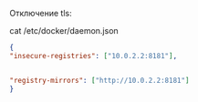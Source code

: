 Отключение tls:

cat /etc/docker/daemon.json
```json
{
"insecure-registries": ["10.0.2.2:8181"],


"registry-mirrors": ["http://10.0.2.2:8181"]
}
```